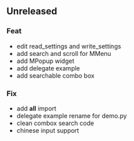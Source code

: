 ## Unreleased

### Feat

- edit read_settings and write_settings
- add search and scroll for MMenu
- add MPopup widget
- add delegate example
- add searchable combo box

### Fix

- add __all__ import
- delegate example rename for demo.py
- clean combox search code
- chinese input support
